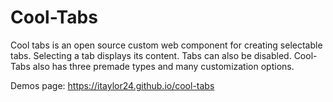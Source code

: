 # Cool-Tabs

Cool tabs is an open source custom web component for creating selectable tabs. Selecting a tab displays its content. Tabs can also be disabled. Cool-Tabs also has three premade types and many customization options. 

Demos page: https://itaylor24.github.io/cool-tabs

